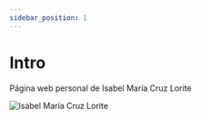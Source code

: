 ```yaml
---
sidebar_position: 1
---
```


# Intro

Página web personal de Isabel María Cruz Lorite

![Isabel María Cruz Lorite](isabelmariacruzlorite/docs/docs/Perfil.jpg)
